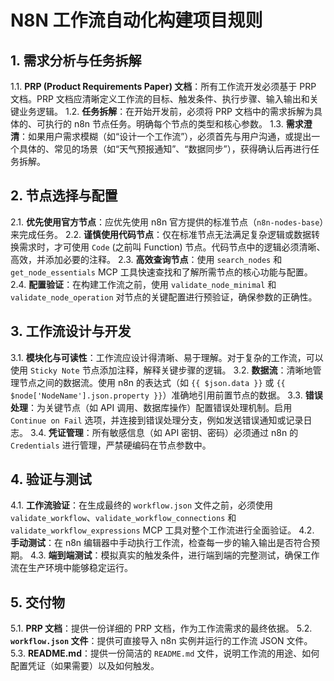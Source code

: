 # N8N 工作流自动化构建项目规则

## 1. 需求分析与任务拆解

1.1. **PRP (Product Requirements Paper) 文档**：所有工作流开发必须基于 PRP 文档。PRP 文档应清晰定义工作流的目标、触发条件、执行步骤、输入输出和关键业务逻辑。
1.2. **任务拆解**：在开始开发前，必须将 PRP 文档中的需求拆解为具体的、可执行的 n8n 节点任务。明确每个节点的类型和核心参数。
1.3. **需求澄清**：如果用户需求模糊（如“设计一个工作流”），必须首先与用户沟通，或提出一个具体的、常见的场景（如“天气预报通知”、“数据同步”），获得确认后再进行任务拆解。

## 2. 节点选择与配置

2.1. **优先使用官方节点**：应优先使用 n8n 官方提供的标准节点（`n8n-nodes-base`）来完成任务。
2.2. **谨慎使用代码节点**：仅在标准节点无法满足复杂逻辑或数据转换需求时，才可使用 `Code` (之前叫 Function) 节点。代码节点中的逻辑必须清晰、高效，并添加必要的注释。
2.3. **高效查询节点**：使用 `search_nodes` 和 `get_node_essentials` MCP 工具快速查找和了解所需节点的核心功能与配置。
2.4. **配置验证**：在构建工作流之前，使用 `validate_node_minimal` 和 `validate_node_operation` 对节点的关键配置进行预验证，确保参数的正确性。

## 3. 工作流设计与开发

3.1. **模块化与可读性**：工作流应设计得清晰、易于理解。对于复杂的工作流，可以使用 `Sticky Note` 节点添加注释，解释关键步骤的逻辑。
3.2. **数据流**：清晰地管理节点之间的数据流。使用 n8n 的表达式（如 `{{ $json.data }}` 或 `{{ $node['NodeName'].json.property }}`）准确地引用前置节点的数据。
3.3. **错误处理**：为关键节点（如 API 调用、数据库操作）配置错误处理机制。启用 `Continue on Fail` 选项，并连接到错误处理分支，例如发送错误通知或记录日志。
3.4. **凭证管理**：所有敏感信息（如 API 密钥、密码）必须通过 n8n 的 `Credentials` 进行管理，严禁硬编码在节点参数中。

## 4. 验证与测试

4.1. **工作流验证**：在生成最终的 `workflow.json` 文件之前，必须使用 `validate_workflow`、`validate_workflow_connections` 和 `validate_workflow_expressions` MCP 工具对整个工作流进行全面验证。
4.2. **手动测试**：在 n8n 编辑器中手动执行工作流，检查每一步的输入输出是否符合预期。
4.3. **端到端测试**：模拟真实的触发条件，进行端到端的完整测试，确保工作流在生产环境中能够稳定运行。

## 5. 交付物

5.1. **PRP 文档**：提供一份详细的 PRP 文档，作为工作流需求的最终依据。
5.2. **`workflow.json` 文件**：提供可直接导入 n8n 实例并运行的工作流 JSON 文件。
5.3. **README.md**：提供一份简洁的 `README.md` 文件，说明工作流的用途、如何配置凭证（如果需要）以及如何触发。